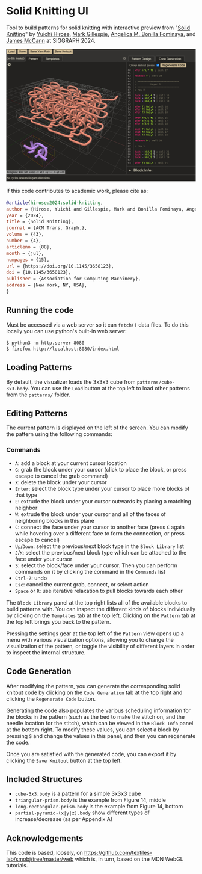 # Solid Knitting UI
Tool to build patterns for solid knitting with interactive preview from "[Solid Knitting]()" by [Yuichi Hirose](https://hirose-yuichi.github.io/), [Mark Gillespie](https://www.markjgillespie.com), [Angelica M. Bonilla Fominaya](https://abfominaya.com/), and [James McCann](https://www.cs.cmu.edu/~jmccann/) at SIGGRAPH 2024.

![Screenshot of tool UI, displaying a pattern and some of the generated code for a 3x3x3 solid knit cube](images/screenshot.jpg)

If this code contributes to academic work, please cite as:
```bibtex
@article{hirose:2024:solid-knitting,
author = {Hirose, Yuichi and Gillespie, Mark and Bonilla Fominaya, Angelica M. and McCann, James},
year = {2024},
title = {Solid Knitting},
journal = {ACM Trans. Graph.},
volume = {43},
number = {4},
articleno = {88},
month = {jul},
numpages = {15},
url = {https://doi.org/10.1145/3658123},
doi = {10.1145/3658123},
publisher = {Association for Computing Machinery},
address = {New York, NY, USA},
}
```

## Running the code
Must be accessed via a web server so it can `fetch()` data files. To do this locally you can use python's built-in web server:
```
$ python3 -m http.server 8080
$ firefox http://localhost:8080/index.html
```

## Loading Patterns
By default, the visualizer loads the 3x3x3 cube from `patterns/cube-3x3.body`. You can use the `Load` button at the top left to load other patterns from the `patterns/` folder.

## Editing Patterns
The current pattern is displayed on the left of the screen. You can modify the pattern using the following commands:

### Commands
* `A`: add a block at your current cursor location
* `G`: grab the block under your cursor (click to place the block, or press escape to cancel the grab command)
* `X`: delete the block under your cursor
* `Enter`: select the block type under your cursor to place more blocks of that type
* `E`: extrude the block under your cursor outwards by placing a matching neighbor
* `W`: extrude the block under your cursor and all of the faces of neighboring blocks in this plane
* `C`: connect the face under your cursor to another face (press `C` again while hovering over a different face to form the connection, or press escape to cancel)
* `Up`/`Down`: select the previous/next block type in the `Block Library` list
* `J`/`K`: select the previous/next block type which can be attached to the face under your cursor
* `S`: select the block/face under your cursor. Then you can perform commands on it by clicking the command in the `Commands` list
* `Ctrl-Z`: undo
* `Esc`: cancel the current grab, connect, or select action
* `Space` or `R`: use iterative relaxation to pull blocks towards each other

The `Block Library` panel at the top right lists all of the available blocks to build patterns with. You can inspect the different kinds of blocks individually by clicking on the `Templates` tab at the top left. Clicking on the `Pattern` tab at the top left brings you back to the pattern.

Pressing the settings gear at the top left of the `Pattern` view opens up a menu with various visualization options, allowing you to change the visualization of the pattern, or toggle the visibility of different layers in order to inspect the internal structure.

## Code Generation
After modifying the pattern, you can generate the corresponding solid knitout code by clicking on the `Code Generation` tab at the top right and clicking the `Regenerate Code` button.

Generating the code also populates the various scheduling information for the blocks in the pattern (such as the bed to make the stitch on, and the needle location for the stitch), which can be viewed in the `Block Info` panel at the bottom right. To modify these values, you can select a block by pressing `S` and change the values in this panel, and then you can regenerate the code.

Once you are satisfied with the generated code, you can export it by clicking the `Save Knitout` button at the top left.

## Included Structures

 - `cube-3x3.body` is a pattern for a simple 3x3x3 cube
 - `triangular-prism.body` is the example from Figure 14, middle
 - `long-rectangular-prism.body` is the example from Figure 14, bottom
 - `partial-pyramid-(x|y|z).body` show different types of increase/decrease (as per Appendix A)


## Acknowledgements
This code is based, loosely, on https://github.com/textiles-lab/smobj/tree/master/web which is, in turn, based on the MDN WebGL tutorials.